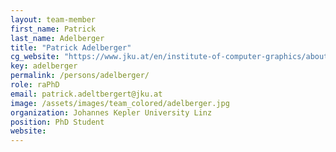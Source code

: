 ```yaml
---
layout: team-member
first_name: Patrick
last_name: Adelberger
title: "Patrick Adelberger"
cg_website: "https://www.jku.at/en/institute-of-computer-graphics/about-us/team/di-patrick-adelberger/" #remove to show person directly on data-vis page
key: adelberger
permalink: /persons/adelberger/
role: raPhD
email: patrick.adeltbergert@jku.at
image: /assets/images/team_colored/adelberger.jpg
organization: Johannes Kepler University Linz
position: PhD Student
website: 
---
```

